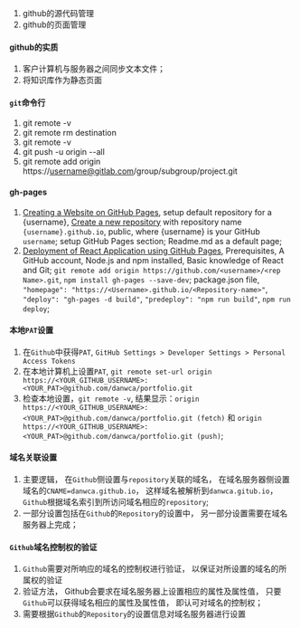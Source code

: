 1. github的源代码管理
2. github的页面管理

#### github的实质
1. 客户计算机与服务器之间同步文本文件；
2. 将知识库作为静态页面




#### `git`命令行
1. git remote -v
2. git remote rm destination
3. git remote -v
4. git push -u origin --all
5. git remote add origin https://username@gitlab.com/group/subgroup/project.git


#### gh-pages
1. [Creating a Website on GitHub Pages](https://www.codecademy.com/article/creating-a-website-on-github-pages), setup default repository for a {username}, [Create a new repository](https://github.com/new) with repository name `{username}.github.io`, public, where {username} is your GitHub `username`; setup  GitHub Pages section; Readme.md as a default page; 
2. [Deployment of React Application using GitHub Pages](https://www.geeksforgeeks.org/deployment-of-react-application-using-github-pages/), Prerequisites, A GitHub account, Node.js and npm installed, Basic knowledge of React and Git; `git remote add origin https://github.com/<username>/<rep Name>.git`, `npm install gh-pages --save-dev`; package.json file, `"homepage": "https://<Username>.github.io/<Repository-name>"`, `"deploy": "gh-pages -d build"`, `"predeploy": "npm run build"`, `npm run deploy`; 


#### 本地`PAT`设置
1. 在`Github`中获得`PAT`, `GitHub Settings > Developer Settings > Personal Access Tokens`
2. 在本地计算机上设置`PAT`,  `git remote set-url origin https://<YOUR_GITHUB_USERNAME>:<YOUR_PAT>@github.com/danwca/portfolio.git`
3. 检查本地设置，`git remote -v`, 结果显示：`origin  https://<YOUR_GITHUB_USERNAME>:<YOUR_PAT>@github.com/danwca/portfolio.git (fetch)` 和 `origin  https://<YOUR_GITHUB_USERNAME>:<YOUR_PAT>@github.com/danwca/portfolio.git (push)`; 


#### 域名关联设置
1. 主要逻辑， 在`Github`侧设置与`repository`关联的域名， 在域名服务器侧设置域名的`CNAME=danwca.github.io`， 这样域名被解析到`danwca.gitub.io`， `Github`根据域名索引到所访问域名相应的`repository`;   
2. 一部分设置包括在`Github`的`Repository`的设置中， 另一部分设置需要在域名服务器上完成； 

#### `Github`域名控制权的验证
1. `Github`需要对所响应的域名的控制权进行验证， 以保证对所设置的域名的所属权的验证
2. 验证方法， Github会要求在域名服务器上设置相应的属性及属性值， 只要`Github`可以获得域名相应的属性及属性值， 即认可对域名的控制权； 
3. 需要根据`Github`的`Repository`的设置信息对域名服务器进行设置
